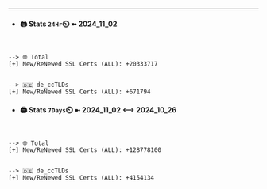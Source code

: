 

---
- #### 🖨️ **Stats** `24Hr`⏲️ ➼ 2024_11_02
```console


--> 🌐 Total
[+] New/ReNewed SSL Certs (ALL): +20333717


--> 🇩🇪 de_ccTLDs
[+] New/ReNewed SSL Certs (ALL): +671794

```

- #### 🖨️ **Stats** `7Days`⏲️ ➼ 2024_11_02 <--> 2024_10_26
```console


--> 🌐 Total
[+] New/ReNewed SSL Certs (ALL): +128778100


--> 🇩🇪 de_ccTLDs
[+] New/ReNewed SSL Certs (ALL): +4154134

```


